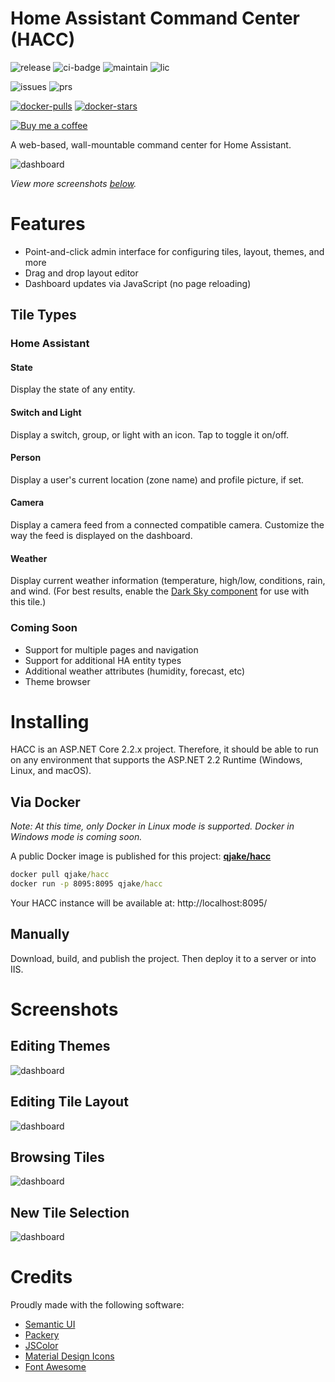 # Home Assistant Command Center (HACC)

![release](https://img.shields.io/github/v/release/qjake/HADotNet.CommandCenter?color=%2300CC00&logo=github&sort=semver) ![ci-badge](https://github.com/qJake/HADotNet.CommandCenter/workflows/CI%20Build/badge.svg) ![maintain](https://img.shields.io/maintenance/yes/2019) ![lic](https://img.shields.io/github/license/qJake/HADotNet.CommandCenter?color=lightgray)

![issues](https://img.shields.io/github/issues-raw/qJake/HADotNet.CommandCenter?logo=github) ![prs](https://img.shields.io/github/issues-pr-raw/qjake/HADotNet.CommandCenter?logo=github)

[![docker-pulls](https://img.shields.io/docker/pulls/qjake/hacc?logo=docker)](https://hub.docker.com/r/qjake/hacc) [![docker-stars](https://img.shields.io/docker/stars/qjake/hacc?logo=docker)](https://hub.docker.com/r/qjake/hacc)

[![Buy me a coffee](https://bmc-cdn.nyc3.digitaloceanspaces.com/BMC-button-images/custom_images/orange_img.png)](https://www.buymeacoffee.com/qJake)

A web-based, wall-mountable command center for Home Assistant.

![dashboard](https://raw.githubusercontent.com/qJake/HADotNet.CommandCenter/master/Assets/screenshot-dashboard.png)

*View more screenshots [below](#screenshots).*

# Features

* Point-and-click admin interface for configuring tiles, layout, themes, and more
* Drag and drop layout editor
* Dashboard updates via JavaScript (no page reloading)

## Tile Types

### Home Assistant

#### State

Display the state of any entity.

#### Switch and Light

Display a switch, group, or light with an icon. Tap to toggle it on/off.

#### Person

Display a user's current location (zone name) and profile picture, if set.

#### Camera

Display a camera feed from a connected compatible camera. Customize the way the feed is displayed on the dashboard.

#### Weather

Display current weather information (temperature, high/low, conditions, rain, and wind. (For best results, enable the [Dark Sky component](https://www.home-assistant.io/components/weather.darksky/) for use with this tile.)

### Coming Soon

* Support for multiple pages and navigation
* Support for additional HA entity types
* Additional weather attributes (humidity, forecast, etc)
* Theme browser

# Installing

HACC is an ASP.NET Core 2.2.x project. Therefore, it should be able to run on any environment that supports the ASP.NET 2.2 Runtime (Windows, Linux, and macOS).

## Via Docker

*Note: At this time, only Docker in Linux mode is supported. Docker in Windows mode is coming soon.*

A public Docker image is published for this project: [**qjake/hacc**](https://hub.docker.com/r/qjake/hacc)

```cmd
docker pull qjake/hacc
docker run -p 8095:8095 qjake/hacc
```

Your HACC instance will be available at: http://localhost:8095/

## Manually

Download, build, and publish the project. Then deploy it to a server or into IIS.

# Screenshots

## Editing Themes

![dashboard](https://raw.githubusercontent.com/qJake/HADotNet.CommandCenter/master/Assets/screenshot-theme-editor.png)

## Editing Tile Layout

![dashboard](https://raw.githubusercontent.com/qJake/HADotNet.CommandCenter/master/Assets/screenshot-layout.png)

## Browsing Tiles

![dashboard](https://raw.githubusercontent.com/qJake/HADotNet.CommandCenter/master/Assets/screenshot-tiles.png)

## New Tile Selection

![dashboard](https://raw.githubusercontent.com/qJake/HADotNet.CommandCenter/master/Assets/screenshot-new-tile.png)

# Credits

Proudly made with the following software:

* [Semantic UI](https://semantic-ui.com/)
* [Packery](https://packery.metafizzy.co/)
* [JSColor](http://jscolor.com/)
* [Material Design Icons](https://materialdesignicons.com/)
* [Font Awesome](https://fontawesome.com/)
